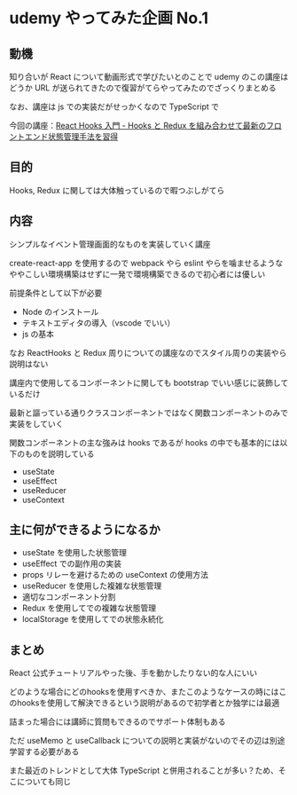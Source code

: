 # udemy やってみた企画 No.1

## 動機

知り合いが React について動画形式で学びたいとのことで udemy のこの講座はどうか URL が送られてきたので復習がてらやってみたのでざっくりまとめる

なお、講座は js での実装だがせっかくなので TypeScript で

今回の講座：[React Hooks 入門 - Hooks と Redux を組み合わせて最新のフロントエンド状態管理手法を習得](https://www.udemy.com/course/react-hooks-101/)

## 目的

Hooks, Redux に関しては大体触っているので暇つぶしがてら

## 内容

シンプルなイベント管理画面的なものを実装していく講座

create-react-app を使用するので webpack やら eslint やらを噛ませるようなややこしい環境構築はせずに一発で環境構築できるので初心者には優しい

前提条件として以下が必要

- Node のインストール
- テキストエディタの導入（vscode でいい）
- js の基本

なお ReactHooks と Redux 周りについての講座なのでスタイル周りの実装やら説明はない

講座内で使用してるコンポーネントに関しても bootstrap でいい感じに装飾しているだけ

最新と謳っている通りクラスコンポーネントではなく関数コンポーネントのみで実装をしていく

関数コンポーネントの主な強みは hooks であるが hooks の中でも基本的には以下のものを説明している

- useState
- useEffect
- useReducer
- useContext

## 主に何ができるようになるか

- useState を使用した状態管理
- useEffect での副作用の実装
- props リレーを避けるための useContext の使用方法
- useReducer を使用した複雑な状態管理
- 適切なコンポーネント分割
- Redux を使用してでの複雑な状態管理
- localStorage を使用してでの状態永続化

## まとめ

React 公式チュートリアルやった後、手を動かしたりない的な人にいい

どのような場合にどのhooksを使用すべきか、またこのようなケースの時にはこのhooksを使用して解決できるという説明があるので初学者とか独学には最適

詰まった場合には講師に質問もできるのでサポート体制もある

ただ useMemo と useCallback についての説明と実装がないのでその辺は別途学習する必要がある

また最近のトレンドとして大体 TypeScript と併用されることが多い？ため、そこについても同じ
